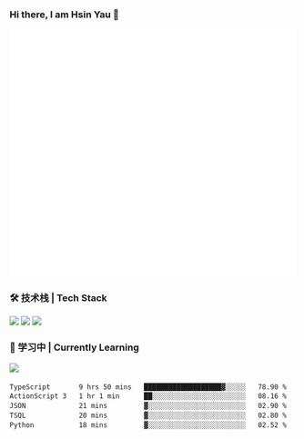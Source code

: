 ### Hi there, I am Hsin Yau 👋 
![Metrics](./github-metrics.svg)

### 🛠 技术栈 | Tech Stack
![](https://skillicons.dev/icons?i=html,css,js,ts,sass,jquery,bootstrap,vue&theme=light) 
![](https://skillicons.dev/icons?i=vite,nuxtjs,webpack,tailwindcss,windicss,nodejs,express,markdown&theme=light)
![](https://skillicons.dev/icons?i=mysql,mongodb,git,pug,vscode,idea,ps,figma&theme=light)

### 📖 学习中 | Currently Learning

![](https://skillicons.dev/icons?i=react,nextjs,svelte,nestjs,nginx,docker,rollupjs&theme=light)

<!--START_SECTION:waka-->

```txt
TypeScript       9 hrs 50 mins   ███████████████████▓░░░░░   78.90 %
ActionScript 3   1 hr 1 min      ██░░░░░░░░░░░░░░░░░░░░░░░   08.16 %
JSON             21 mins         ▓░░░░░░░░░░░░░░░░░░░░░░░░   02.90 %
TSQL             20 mins         ▓░░░░░░░░░░░░░░░░░░░░░░░░   02.80 %
Python           18 mins         ▓░░░░░░░░░░░░░░░░░░░░░░░░   02.52 %
```

<!--END_SECTION:waka-->
